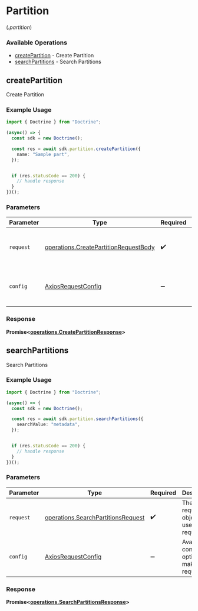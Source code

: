 # Partition
(*.partition*)

### Available Operations

* [createPartition](#createpartition) - Create Partition
* [searchPartitions](#searchpartitions) - Search Partitions

## createPartition

Create Partition

### Example Usage

```typescript
import { Doctrine } from "Doctrine";

(async() => {
  const sdk = new Doctrine();

  const res = await sdk.partition.createPartition({
    name: "Sample part",
  });


  if (res.statusCode == 200) {
    // handle response
  }
})();
```

### Parameters

| Parameter                                                                                      | Type                                                                                           | Required                                                                                       | Description                                                                                    |
| ---------------------------------------------------------------------------------------------- | ---------------------------------------------------------------------------------------------- | ---------------------------------------------------------------------------------------------- | ---------------------------------------------------------------------------------------------- |
| `request`                                                                                      | [operations.CreatePartitionRequestBody](../../models/operations/createpartitionrequestbody.md) | :heavy_check_mark:                                                                             | The request object to use for the request.                                                     |
| `config`                                                                                       | [AxiosRequestConfig](https://axios-http.com/docs/req_config)                                   | :heavy_minus_sign:                                                                             | Available config options for making requests.                                                  |


### Response

**Promise<[operations.CreatePartitionResponse](../../models/operations/createpartitionresponse.md)>**


## searchPartitions

Search Partitions

### Example Usage

```typescript
import { Doctrine } from "Doctrine";

(async() => {
  const sdk = new Doctrine();

  const res = await sdk.partition.searchPartitions({
    searchValue: "metadata",
  });


  if (res.statusCode == 200) {
    // handle response
  }
})();
```

### Parameters

| Parameter                                                                                | Type                                                                                     | Required                                                                                 | Description                                                                              |
| ---------------------------------------------------------------------------------------- | ---------------------------------------------------------------------------------------- | ---------------------------------------------------------------------------------------- | ---------------------------------------------------------------------------------------- |
| `request`                                                                                | [operations.SearchPartitionsRequest](../../models/operations/searchpartitionsrequest.md) | :heavy_check_mark:                                                                       | The request object to use for the request.                                               |
| `config`                                                                                 | [AxiosRequestConfig](https://axios-http.com/docs/req_config)                             | :heavy_minus_sign:                                                                       | Available config options for making requests.                                            |


### Response

**Promise<[operations.SearchPartitionsResponse](../../models/operations/searchpartitionsresponse.md)>**

